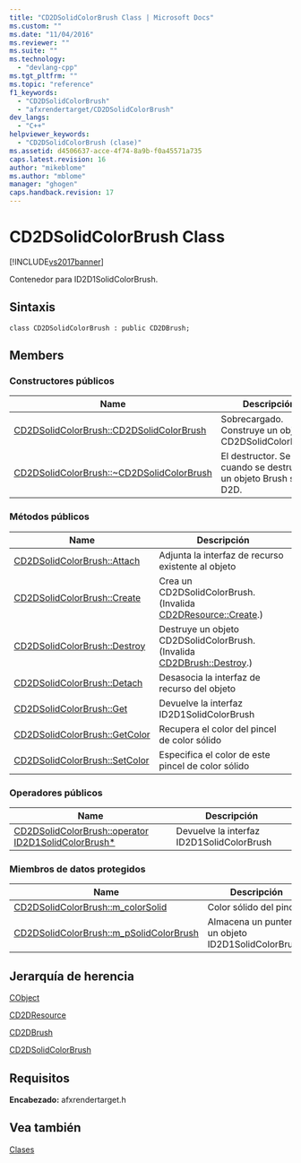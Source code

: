 ```yaml
---
title: "CD2DSolidColorBrush Class | Microsoft Docs"
ms.custom: ""
ms.date: "11/04/2016"
ms.reviewer: ""
ms.suite: ""
ms.technology: 
  - "devlang-cpp"
ms.tgt_pltfrm: ""
ms.topic: "reference"
f1_keywords: 
  - "CD2DSolidColorBrush"
  - "afxrendertarget/CD2DSolidColorBrush"
dev_langs: 
  - "C++"
helpviewer_keywords: 
  - "CD2DSolidColorBrush (clase)"
ms.assetid: d4506637-acce-4f74-8a9b-f0a45571a735
caps.latest.revision: 16
author: "mikeblome"
ms.author: "mblome"
manager: "ghogen"
caps.handback.revision: 17
---
```

# CD2DSolidColorBrush Class
[!INCLUDE[vs2017banner](../../assembler/inline/includes/vs2017banner.md)]

Contenedor para ID2D1SolidColorBrush.  
  
## Sintaxis  
  
```  
class CD2DSolidColorBrush : public CD2DBrush;  
```  
  
## Members  
  
### Constructores públicos  
  
|Name|Descripción|  
|----------|-----------------|  
|[CD2DSolidColorBrush::CD2DSolidColorBrush](../Topic/CD2DSolidColorBrush::CD2DSolidColorBrush.md)|Sobrecargado.  Construye un objeto CD2DSolidColorBrush.|  
|[CD2DSolidColorBrush::~CD2DSolidColorBrush](../Topic/CD2DSolidColorBrush::~CD2DSolidColorBrush.md)|El destructor.  Se llama cuando se destruye un objeto Brush sólido D2D.|  
  
### Métodos públicos  
  
|Name|Descripción|  
|----------|-----------------|  
|[CD2DSolidColorBrush::Attach](../Topic/CD2DSolidColorBrush::Attach.md)|Adjunta la interfaz de recurso existente al objeto|  
|[CD2DSolidColorBrush::Create](../Topic/CD2DSolidColorBrush::Create.md)|Crea un CD2DSolidColorBrush.  \(Invalida [CD2DResource::Create](../Topic/CD2DResource::Create.md).\)|  
|[CD2DSolidColorBrush::Destroy](../Topic/CD2DSolidColorBrush::Destroy.md)|Destruye un objeto CD2DSolidColorBrush.  \(Invalida [CD2DBrush::Destroy](../Topic/CD2DBrush::Destroy.md).\)|  
|[CD2DSolidColorBrush::Detach](../Topic/CD2DSolidColorBrush::Detach.md)|Desasocia la interfaz de recurso del objeto|  
|[CD2DSolidColorBrush::Get](../Topic/CD2DSolidColorBrush::Get.md)|Devuelve la interfaz ID2D1SolidColorBrush|  
|[CD2DSolidColorBrush::GetColor](../Topic/CD2DSolidColorBrush::GetColor.md)|Recupera el color del pincel de color sólido|  
|[CD2DSolidColorBrush::SetColor](../Topic/CD2DSolidColorBrush::SetColor.md)|Especifica el color de este pincel de color sólido|  
  
### Operadores públicos  
  
|Name|Descripción|  
|----------|-----------------|  
|[CD2DSolidColorBrush::operator ID2D1SolidColorBrush\*](../Topic/CD2DSolidColorBrush::operator%20ID2D1SolidColorBrush*.md)|Devuelve la interfaz ID2D1SolidColorBrush|  
  
### Miembros de datos protegidos  
  
|Name|Descripción|  
|----------|-----------------|  
|[CD2DSolidColorBrush::m\_colorSolid](../Topic/CD2DSolidColorBrush::m_colorSolid.md)|Color sólido del pincel.|  
|[CD2DSolidColorBrush::m\_pSolidColorBrush](../Topic/CD2DSolidColorBrush::m_pSolidColorBrush.md)|Almacena un puntero a un objeto ID2D1SolidColorBrush.|  
  
## Jerarquía de herencia  
 [CObject](../../mfc/reference/cobject-class.md)  
  
 [CD2DResource](../../mfc/reference/cd2dresource-class.md)  
  
 [CD2DBrush](../../mfc/reference/cd2dbrush-class.md)  
  
 [CD2DSolidColorBrush](../../mfc/reference/cd2dsolidcolorbrush-class.md)  
  
## Requisitos  
 **Encabezado:** afxrendertarget.h  
  
## Vea también  
 [Clases](../../mfc/reference/mfc-classes.md)